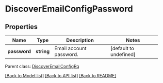 
# DiscoverEmailConfigPassword

## Properties
Name | Type | Description | Notes
------------ | ------------- | ------------- | -------------
**password** | **string** | Email account password.              | [default to undefined]

 Parent class: [DiscoverEmailConfigRq](DiscoverEmailConfigRq.md)

[[Back to Model list]](README.md#documentation-for-models) [[Back to API list]](README.md#documentation-for-api-endpoints) [[Back to README]](README.md)
